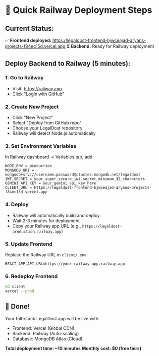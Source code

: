 # 🚂 **Quick Railway Deployment Steps**

## **Current Status:**
✅ **Frontend deployed:** https://legaldost-frontend-bjwceajad-aryans-projects-f84ec15d.vercel.app
⏳ **Backend:** Ready for Railway deployment

## **Deploy Backend to Railway (5 minutes):**

### **1. Go to Railway**
- Visit: https://railway.app
- Click "Login with GitHub"

### **2. Create New Project**
- Click "New Project"
- Select "Deploy from GitHub repo"
- Choose your LegalDost repository
- Railway will detect Node.js automatically

### **3. Set Environment Variables**
In Railway dashboard → Variables tab, add:

```
NODE_ENV = production
MONGODB_URI = mongodb+srv://username:password@cluster.mongodb.net/legaldost
JWT_SECRET = your_super_secure_jwt_secret_minimum_32_characters
GEMINI_API_KEY = your_gemini_api_key_here
CLIENT_URL = https://legaldost-frontend-bjwceajad-aryans-projects-f84ec15d.vercel.app
```

### **4. Deploy**
- Railway will automatically build and deploy
- Wait 2-3 minutes for deployment
- Copy your Railway app URL (e.g., `https://legaldost-production.railway.app`)

### **5. Update Frontend**
Replace the Railway URL in `client/.env`:
```env
REACT_APP_API_URL=https://your-railway-app.railway.app
```

### **6. Redeploy Frontend**
```bash
cd client
vercel --prod
```

## **🎉 Done!**
Your full-stack LegalDost app will be live with:
- Frontend: Vercel (Global CDN)
- Backend: Railway (Auto-scaling)
- Database: MongoDB Atlas (Cloud)

**Total deployment time: ~10 minutes**
**Monthly cost: $0 (free tiers)**